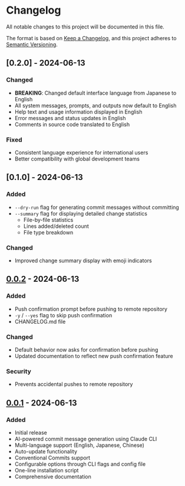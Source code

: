 # Changelog

All notable changes to this project will be documented in this file.

The format is based on [Keep a Changelog](https://keepachangelog.com/en/1.0.0/),
and this project adheres to [Semantic Versioning](https://semver.org/spec/v2.0.0.html).

## [0.2.0] - 2024-06-13

### Changed
- **BREAKING**: Changed default interface language from Japanese to English
- All system messages, prompts, and outputs now default to English
- Help text and usage information displayed in English
- Error messages and status updates in English
- Comments in source code translated to English

### Fixed
- Consistent language experience for international users
- Better compatibility with global development teams

## [0.1.0] - 2024-06-13

### Added
- `--dry-run` flag for generating commit messages without committing
- `--summary` flag for displaying detailed change statistics
  - File-by-file statistics
  - Lines added/deleted count
  - File type breakdown

### Changed
- Improved change summary display with emoji indicators

## [0.0.2] - 2024-06-13

### Added
- Push confirmation prompt before pushing to remote repository
- `-y` / `--yes` flag to skip push confirmation
- CHANGELOG.md file

### Changed
- Default behavior now asks for confirmation before pushing
- Updated documentation to reflect new push confirmation feature

### Security
- Prevents accidental pushes to remote repository

## [0.0.1] - 2024-06-13

### Added
- Initial release
- AI-powered commit message generation using Claude CLI
- Multi-language support (English, Japanese, Chinese)
- Auto-update functionality
- Conventional Commits support
- Configurable options through CLI flags and config file
- One-line installation script
- Comprehensive documentation

[0.0.2]: https://github.com/0xkaz/claude-auto-commit/compare/v0.0.1...v0.0.2
[0.0.1]: https://github.com/0xkaz/claude-auto-commit/releases/tag/v0.0.1